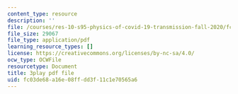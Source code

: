 ```yaml
---
content_type: resource
description: ''
file: /courses/res-10-s95-physics-of-covid-19-transmission-fall-2020/fc03de68a16e08ffdd3f11c1e70565a6_jq7d4fE39aM.pdf
file_size: 29067
file_type: application/pdf
learning_resource_types: []
license: https://creativecommons.org/licenses/by-nc-sa/4.0/
ocw_type: OCWFile
resourcetype: Document
title: 3play pdf file
uid: fc03de68-a16e-08ff-dd3f-11c1e70565a6
---
```

